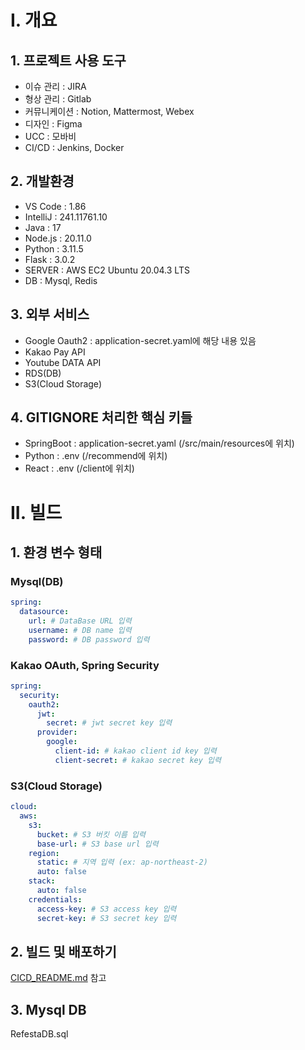 # I. 개요
## 1. 프로젝트 사용 도구
- 이슈 관리 : JIRA  
- 형상 관리 : Gitlab  
- 커뮤니케이션 : Notion, Mattermost, Webex  
- 디자인 : Figma  
- UCC : 모바비  
- CI/CD : Jenkins, Docker

## 2. 개발환경
- VS Code : 1.86
- IntelliJ : 241.11761.10
- Java : 17
- Node.js : 20.11.0
- Python : 3.11.5
- Flask : 3.0.2
- SERVER : AWS EC2 Ubuntu 20.04.3 LTS
- DB : Mysql, Redis

## 3. 외부 서비스
- Google Oauth2 : application-secret.yaml에 해당 내용 있음
- Kakao Pay API
- Youtube DATA API
- RDS(DB)
- S3(Cloud Storage)

## 4. GITIGNORE 처리한 핵심 키들
- SpringBoot : application-secret.yaml (/src/main/resources에 위치)
- Python : .env (/recommend에 위치)
- React : .env (/client에 위치)

# II. 빌드
## 1. 환경 변수 형태
### Mysql(DB)
```yaml
spring:
  datasource:
    url: # DataBase URL 입력
    username: # DB name 입력
    password: # DB password 입력
```

### Kakao OAuth, Spring Security
```yaml
spring:
  security:
    oauth2:
      jwt:
        secret: # jwt secret key 입력
      provider:
        google:
          client-id: # kakao client id key 입력
          client-secret: # kakao secret key 입력
```

### S3(Cloud Storage)
```yaml
cloud:
  aws:
    s3:
      bucket: # S3 버킷 이름 입력
      base-url: # S3 base url 입력
    region:
      static: # 지역 입력 (ex: ap-northeast-2)
      auto: false
    stack:
      auto: false
    credentials:
      access-key: # S3 access key 입력
      secret-key: # S3 secret key 입력
```

## 2. 빌드 및 배포하기
[CICD_README.md](./CICD_README.md) 참고

## 3. Mysql DB
RefestaDB.sql
